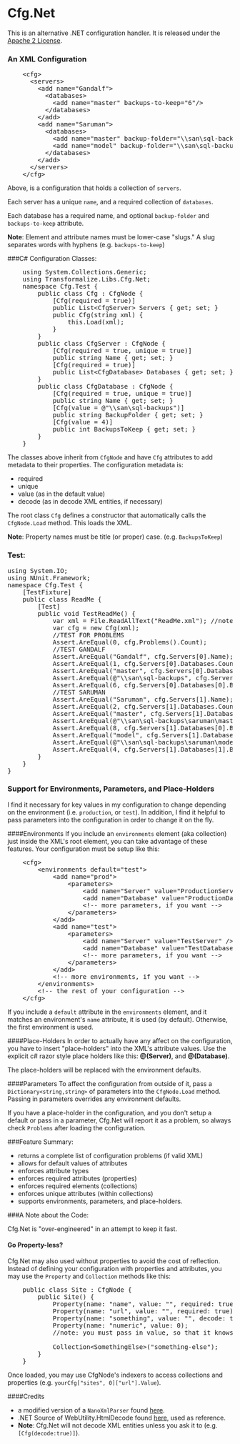 Cfg.Net
=======

This is an alternative .NET configuration handler.  It is released under the [Apache 2 License](http://www.apache.org/licenses/LICENSE-2.0).

### An XML Configuration

<pre class="prettyprint">
    &lt;cfg&gt;
      &lt;servers&gt;
        &lt;add name=&quot;Gandalf&quot;&gt;
          &lt;databases&gt;
            &lt;add name=&quot;master&quot; backups-to-keep=&quot;6&quot;/&gt;
          &lt;/databases&gt;
        &lt;/add&gt;
        &lt;add name=&quot;Saruman&quot;&gt;
          &lt;databases&gt;
            &lt;add name=&quot;master&quot; backup-folder=&quot;\\san\sql-backups\saruman\master&quot; backups-to-keep=&quot;8&quot; /&gt;
            &lt;add name=&quot;model&quot; backup-folder=&quot;\\san\sql-backups\saruman\model&quot; /&gt;
          &lt;/databases&gt;
        &lt;/add&gt;
      &lt;/servers&gt;
    &lt;/cfg&gt;
</pre>

Above, is a configuration that holds a collection of `servers`.

Each server has a unique `name`, and a required collection of `databases`.

Each database has a required name, and optional `backup-folder` and `backups-to-keep` attribute.

__Note__: Element and attribute names must be lower-case "slugs."  A slug separates words with hyphens (e.g. `backups-to-keep`)

###C# Configuration Classes:

<pre class="prettyprint">
    using System.Collections.Generic;
    using Transformalize.Libs.Cfg.Net;
    namespace Cfg.Test {
        public class Cfg : CfgNode {
            [Cfg(required = true)]
            public List&lt;CfgServer&gt; Servers { get; set; }
            public Cfg(string xml) {
                this.Load(xml);
            }
        }
        public class CfgServer : CfgNode {
            [Cfg(required = true, unique = true)]
            public string Name { get; set; }
            [Cfg(required = true)]
            public List&lt;CfgDatabase&gt; Databases { get; set; }
        }
        public class CfgDatabase : CfgNode {
            [Cfg(required = true, unique = true)]
            public string Name { get; set; }
            [Cfg(value = @&quot;\\san\sql-backups&quot;)]
            public string BackupFolder { get; set; }
            [Cfg(value = 4)]
            public int BackupsToKeep { get; set; }
        }
    }
</pre>

The classes above inherit from `CfgNode` and have `Cfg` attributes to add metadata to their properties.
The configuration metadata is:

* required
* unique
* value (as in the default value)
* decode (as in decode XML entities, if necessary)

The root class `Cfg` defines a constructor that automatically calls the `CfgNode.Load` method.  This loads the XML.

__Note__: Property names must be title (or proper) case. (e.g. `BackupsToKeep`)

### Test:

<pre class="prettyprint">
using System.IO;
using NUnit.Framework;
namespace Cfg.Test {
    [TestFixture]
    public class ReadMe {
        [Test]
        public void TestReadMe() {
            var xml = File.ReadAllText(&quot;ReadMe.xml&quot;); //note: ReadMe.xml is the XML defined above.
            var cfg = new Cfg(xml);
            //TEST FOR PROBLEMS
            Assert.AreEqual(0, cfg.Problems().Count);
            //TEST GANDALF
            Assert.AreEqual(&quot;Gandalf&quot;, cfg.Servers[0].Name);
            Assert.AreEqual(1, cfg.Servers[0].Databases.Count);
            Assert.AreEqual(&quot;master&quot;, cfg.Servers[0].Databases[0].Name);
            Assert.AreEqual(@&quot;\\san\sql-backups&quot;, cfg.Servers[0].Databases[0].BackupFolder);
            Assert.AreEqual(6, cfg.Servers[0].Databases[0].BackupsToKeep);
            //TEST SARUMAN
            Assert.AreEqual(&quot;Saruman&quot;, cfg.Servers[1].Name);
            Assert.AreEqual(2, cfg.Servers[1].Databases.Count);
            Assert.AreEqual(&quot;master&quot;, cfg.Servers[1].Databases[0].Name);
            Assert.AreEqual(@&quot;\\san\sql-backups\saruman\master&quot;, cfg.Servers[1].Databases[0].BackupFolder);
            Assert.AreEqual(8, cfg.Servers[1].Databases[0].BackupsToKeep);
            Assert.AreEqual(&quot;model&quot;, cfg.Servers[1].Databases[1].Name);
            Assert.AreEqual(@&quot;\\san\sql-backups\saruman\model&quot;, cfg.Servers[1].Databases[1].BackupFolder);
            Assert.AreEqual(4, cfg.Servers[1].Databases[1].BackupsToKeep);
        }
    }
}
</pre>

### Support for Environments, Parameters, and Place-Holders

I find it necessary for key values in my configuration to change depending on the environment (i.e. `production`, or `test`).
In addition, I find it helpful to pass parameters into the configuration in order to change it on the fly.

####Environments
If you include an `environments` element (aka collection) just inside the XML's root element, you can take advantage of these features.
Your configuration must be setup like this:

<pre class="prettyprint">
    &lt;cfg&gt;
        &lt;environments default=&quot;test&quot;&gt;
            &lt;add name=&quot;prod&quot;&gt;
                &lt;parameters&gt;
                    &lt;add name=&quot;Server&quot; value=&quot;ProductionServer&quot; /&gt;
                    &lt;add name=&quot;Database&quot; value=&quot;ProductionDatabase&quot; /&gt;
                    &lt;!-- more parameters, if you want --&gt;
                &lt;/parameters&gt;
            &lt;/add&gt;
            &lt;add name=&quot;test&quot;&gt;
                &lt;parameters&gt;
                    &lt;add name=&quot;Server&quot; value=&quot;TestServer&quot; /&gt;
                    &lt;add name=&quot;Database&quot; value=&quot;TestDatabase&quot; /&gt;
                    &lt;!-- more parameters, if you want --&gt;
                &lt;/parameters&gt;
            &lt;/add&gt;
            &lt;!-- more environments, if you want --&gt;
        &lt;/environments&gt;
        &lt;!-- the rest of your configuration --&gt;
    &lt;/cfg&gt;
</pre>

If you include a `default` attribute in the `environments` element, and it matches an environment's `name` attribute, it is used (by default).
Otherwise, the first environment is used.

####Place-Holders
In order to actually have any affect on the configuration, you have to insert "place-holders" into the XML's attribute values.
Use the explicit c# razor style place holders like this: __@(Server)__, and __@(Database)__.

The place-holders will be replaced with the environment defaults.

####Parameters
To affect the configuration from outside of it, 
pass a `Dictionary<string,string>` of parameters into the `CfgNode.Load` method.
Passing in parameters overrides any environment defaults.

If you have a place-holder in the configuration, and you don't setup a default or pass in a parameter, 
Cfg.Net will report it as a problem, so always check `Problems` 
after loading the configuration.

###Feature Summary:

* returns a complete list of configuration problems (if valid XML)
* allows for default values of attributes
* enforces attribute types
* enforces required attributes (properties)
* enforces required elements (collections)
* enforces unique attributes (within collections)
* supports environments, parameters, and place-holders.

###A Note about the Code:

Cfg.Net is "over-engineered" in an attempt to keep it fast.

#### Go Property-less?

Cfg.Net may also used without properties to avoid the cost of reflection. 
Instead of defining your configuration with properties and attributes, 
you may use the `Property` and `Collection` methods like this:

<pre class="prettyprint">
    public class Site : CfgNode {
        public Site() {
            Property(name: &quot;name&quot;, value: &quot;&quot;, required: true, unique: true);
            Property(name: &quot;url&quot;, value: &quot;&quot;, required: true);
            Property(name: &quot;something&quot;, value: &quot;&quot;, decode: true);
            Property(name: &quot;numeric&quot;, value: 0);
            //note: you must pass in value, so that it knows the `Type` you want.

            Collection&lt;SomethingElse&gt;(&quot;something-else&quot;);
        }
    }
</pre> 

Once loaded, you may use CfgNode's indexers to access collections and properties (e.g. `yourCfg["sites", 0]["url"].Value`).

####Credits
*  a modified version of a `NanoXmlParser` found [here](http://www.codeproject.com/Tips/682245/NanoXML-Simple-and-fast-XML-parser).
*  .NET Source of WebUtility.HtmlDecode found [here](http://referencesource.microsoft.com/#System/net/System/Net/WebUtility.cs), used as reference.
  *  __Note__: Cfg.Net will not decode XML entities unless you ask it to (e.g. `[Cfg(decode:true)]`).